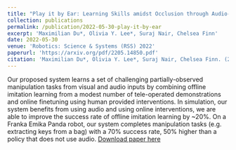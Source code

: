 ```yaml
---
title: "Play it by Ear: Learning Skills amidst Occlusion through Audio-Visual Imitation Learning"
collection: publications
permalink: /publication/2022-05-30-play-it-by-ear
excerpt: 'Maximilian Du*, Olivia Y. Lee*, Suraj Nair, Chelsea Finn'
date: 2022-05-30
venue: 'Robotics: Science & Systems (RSS) 2022'
paperurl: 'https://arxiv.org/pdf/2205.14850.pdf'
citation: 'Maximilian Du*, Olivia Y. Lee*, Suraj Nair, Chelsea Finn. (2010). &quot;Play it by Ear: Learning Skills amidst Occlusion through Audio-Visual Imitation Learning&quot; <i>Robotics: Science & Systems 2022</i>.'
---
```

Our proposed system learns a set of challenging partially-observed manipulation tasks from visual and audio inputs by combining offline imitation learning from a modest number of tele-operated demonstrations and online finetuning using human provided interventions. In simulation, our system benefits from using audio and using online interventions, we are able to improve the success rate of offline imitation learning by ~20%. On a Franka Emika Panda robot, our system completes manipulation tasks (e.g. extracting keys from a bag) with a 70% success rate, 50% higher than a policy that does not use audio.
[Download paper here](https://arxiv.org/pdf/2205.14850.pdf)